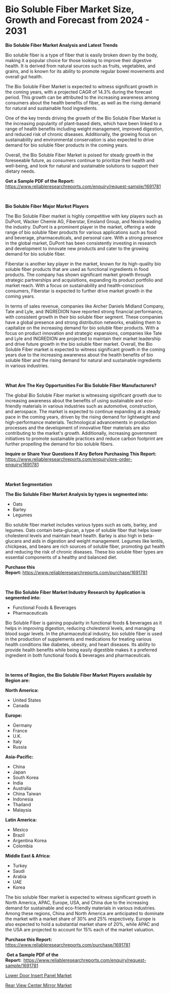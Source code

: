 <p><h1>Bio Soluble Fiber Market Size, Growth and Forecast from 2024 - 2031</h1></p><p><strong>Bio Soluble Fiber Market Analysis and Latest Trends</strong></p>
<p><p>Bio soluble fiber is a type of fiber that is easily broken down by the body, making it a popular choice for those looking to improve their digestive health. It is derived from natural sources such as fruits, vegetables, and grains, and is known for its ability to promote regular bowel movements and overall gut health.</p><p>The Bio Soluble Fiber Market is expected to witness significant growth in the coming years, with a projected CAGR of 14.3% during the forecast period. This growth can be attributed to the increasing awareness among consumers about the health benefits of fiber, as well as the rising demand for natural and sustainable food ingredients.</p><p>One of the key trends driving the growth of the Bio Soluble Fiber Market is the increasing popularity of plant-based diets, which have been linked to a range of health benefits including weight management, improved digestion, and reduced risk of chronic diseases. Additionally, the growing focus on sustainability and environmental conservation is also expected to drive demand for bio soluble fiber products in the coming years.</p><p>Overall, the Bio Soluble Fiber Market is poised for steady growth in the foreseeable future, as consumers continue to prioritize their health and well-being, and look for natural and sustainable solutions to support their dietary needs.</p></p>
<p><strong>Get a Sample PDF of the Report:&nbsp;</strong> <a href="https://www.reliableresearchreports.com/enquiry/request-sample/1691781">https://www.reliableresearchreports.com/enquiry/request-sample/1691781</a></p>
<p>&nbsp;</p>
<p><strong>Bio Soluble Fiber Major Market Players</strong></p>
<p><p>The Bio Soluble Fiber market is highly competitive with key players such as DuPont, Wacker Chemie AG, Fiberstar, Emsland Group, and Nexira leading the industry. DuPont is a prominent player in the market, offering a wide range of bio soluble fiber products for various applications such as food and beverage, pharmaceuticals, and personal care. With a strong presence in the global market, DuPont has been consistently investing in research and development to innovate new products and cater to the growing demand for bio soluble fiber.</p><p>Fiberstar is another key player in the market, known for its high-quality bio soluble fiber products that are used as functional ingredients in food products. The company has shown significant market growth through strategic partnerships and acquisitions, expanding its product portfolio and market reach. With a focus on sustainability and health-conscious consumers, Fiberstar is expected to further drive market growth in the coming years.</p><p>In terms of sales revenue, companies like Archer Daniels Midland Company, Tate and Lyle, and INGREDION have reported strong financial performance, with consistent growth in their bio soluble fiber segment. These companies have a global presence and strong distribution networks, enabling them to capitalize on the increasing demand for bio soluble fiber products. With a focus on product innovation and strategic expansions, companies like Tate and Lyle and INGREDION are projected to maintain their market leadership and drive future growth in the bio soluble fiber market. Overall, the Bio Soluble Fiber market is expected to witness significant growth in the coming years due to the increasing awareness about the health benefits of bio soluble fiber and the rising demand for natural and sustainable ingredients in various industries.</p></p>
<p>&nbsp;</p>
<p><strong>What Are The Key Opportunities For Bio Soluble Fiber Manufacturers?</strong></p>
<p><p>The global Bio Soluble Fiber market is witnessing significant growth due to increasing awareness about the benefits of using sustainable and eco-friendly materials in various industries such as automotive, construction, and aerospace. The market is expected to continue expanding at a steady pace in the coming years, driven by the rising demand for lightweight and high-performance materials. Technological advancements in production processes and the development of innovative fiber materials are also contributing to the market's growth. Additionally, increasing government initiatives to promote sustainable practices and reduce carbon footprint are further propelling the demand for bio soluble fibers.</p></p>
<p><strong>Inquire or Share Your Questions If Any Before Purchasing This Report:</strong> <a href="https://www.reliableresearchreports.com/enquiry/pre-order-enquiry/1691781">https://www.reliableresearchreports.com/enquiry/pre-order-enquiry/1691781</a></p>
<p>&nbsp;</p>
<p><strong>Market Segmentation</strong></p>
<p><strong>The Bio Soluble Fiber Market Analysis by types is segmented into:</strong></p>
<p><ul><li>Oats</li><li>Barley</li><li>Legumes</li></ul></p>
<p><p>Bio soluble fiber market includes various types such as oats, barley, and legumes. Oats contain beta-glucan, a type of soluble fiber that helps lower cholesterol levels and maintain heart health. Barley is also high in beta-glucans and aids in digestion and weight management. Legumes like lentils, chickpeas, and beans are rich sources of soluble fiber, promoting gut health and reducing the risk of chronic diseases. These bio soluble fiber types are essential components of a healthy and balanced diet.</p></p>
<p><strong>Purchase this Report:&nbsp;</strong><a href="https://www.reliableresearchreports.com/purchase/1691781">https://www.reliableresearchreports.com/purchase/1691781</a></p>
<p>&nbsp;</p>
<p><strong>The Bio Soluble Fiber Market Industry Research by Application is segmented into:</strong></p>
<p><ul><li>Functional Foods & Beverages</li><li>Pharmaceuticals</li></ul></p>
<p><p>Bio Soluble Fiber is gaining popularity in functional foods & beverages as it helps in improving digestion, reducing cholesterol levels, and managing blood sugar levels. In the pharmaceutical industry, bio soluble fiber is used in the production of supplements and medications for treating various health conditions like diabetes, obesity, and heart diseases. Its ability to provide health benefits while being easily digestible makes it a preferred ingredient in both functional foods & beverages and pharmaceuticals.</p></p>
<p>&nbsp;</p>
<p><strong>In terms of Region, the Bio Soluble Fiber Market Players available by Region are:</strong></p>
<p>
    <p> <strong> North America: </strong>
        <ul>
            <li>United States</li>
            <li>Canada</li>
        </ul>
        </p> 
    <p> <strong> Europe: </strong>
        <ul>
            <li>Germany</li>
            <li>France</li>
            <li>U.K.</li>
            <li>Italy</li>
            <li>Russia</li>
        </ul>
        </p> 
    <p> <strong> Asia-Pacific: </strong>
        <ul>
            <li>China</li>
            <li>Japan</li>
            <li>South Korea</li>
            <li>India</li>
            <li>Australia</li>
            <li>China Taiwan</li>
            <li>Indonesia</li>
            <li>Thailand</li>
            <li>Malaysia</li>
        </ul>
        </p> 
    <p> <strong> Latin America: </strong>
        <ul>
            <li>Mexico</li>
            <li>Brazil</li>
            <li>Argentina Korea</li>
            <li>Colombia</li>
        </ul>
        </p> 
    <p> <strong> Middle East & Africa: </strong>
        <ul>
            <li>Turkey</li>
            <li>Saudi</li>
            <li>Arabia</li>
            <li>UAE</li>
            <li>Korea</li>
        </ul>
    </p>
    </p>
<p><p>The bio soluble fiber market is expected to witness significant growth in North America, APAC, Europe, USA, and China due to the increasing demand for sustainable and eco-friendly materials in various industries. Among these regions, China and North America are anticipated to dominate the market with a market share of 30% and 25% respectively. Europe is also expected to hold a substantial market share of 20%, while APAC and the USA are projected to account for 15% each of the market valuation.</p></p>
<p><strong>Purchase this Report: </strong><a href="https://www.reliableresearchreports.com/purchase/1691781">https://www.reliableresearchreports.com/purchase/1691781</a></p>
<p>&nbsp;<strong>Get a Sample PDF of the Report:&nbsp;&nbsp;</strong><a href="https://www.reliableresearchreports.com/enquiry/request-sample/1691781">https://www.reliableresearchreports.com/enquiry/request-sample/1691781</a></p>
<p><strong></strong></p>
<p><p><a href="https://issuu.com/reportprime-2/docs/lower-door-insert-panel-market-size-2030.pptx">Lower Door Insert Panel Market</a></p><p><a href="https://issuu.com/reportprime-2/docs/rear-view-center-mirror-market-size-2030.pptx">Rear View Center Mirror Market</a></p></p>